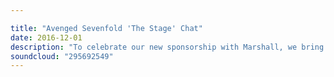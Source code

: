 ```yaml
---

title: "Avenged Sevenfold 'The Stage' Chat"
date: 2016-12-01
description: "To celebrate our new sponsorship with Marshall, we bring you a very special chat with M. Shadows and Zacky Vengeance to chat about The Stage, it's release, the future of Avenged's live show and merch drops and, most excitingly, new material and cover songs coming from the band in the future."
soundcloud: "295692549"
---
```

